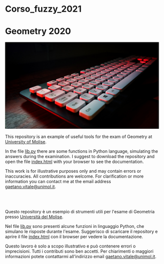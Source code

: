 # Corso_fuzzy_2021
# Geometry 2020

![](Keyboard.jpg)

This repository is an example of useful tools for the exam of Geometry at [University of Molise](https://www2.dipmedicina.unimol.it/ingegneria-medica/). 

In the file [lib.py](code/lib.py) there are some functions in Python language, simulating the answers during the examination. I suggest to download the repository and open the file [index.html](/docs/build/html/index.html) with your browser to see the documentation.

This work is for illustrative purposes only and may contain errors or inaccuracies. All contributions are welcome. For clarification or more information you can contact me at the email address gaetano.vitale@unimol.it.

\
\
\
Questo repository è un esempio di strumenti utili per l'esame di Geometria presso [Università del Molise](https://www2.dipmedicina.unimol.it/ingegneria-medica/).

Nel file [lib.py](code/lib.py) sono presenti alcune funzioni in linguaggio Python, che simulano le risposte durante l'esame. Suggerisco di scaricare il repository e aprire il file [index.html](/docs/build/html/index.html) con il browser per vedere la documentazione.

Questo lavoro è solo a scopo illustrativo e può contenere errori o imprecisioni. Tutti i contributi sono ben accetti. Per chiarimenti o maggiori informazioni potete contattarmi all'indirizzo email gaetano.vitale@unimol.it.
